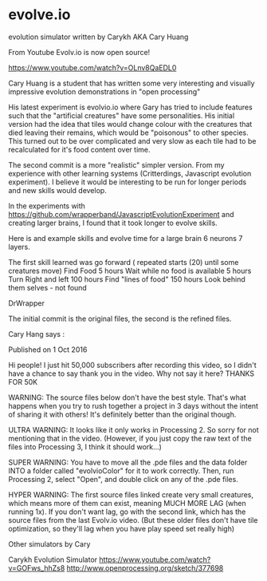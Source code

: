 # evolve.io
evolution simulator written by Carykh  AKA Cary Huang


From Youtube Evolv.io is now open source! 

https://www.youtube.com/watch?v=OLnv8QaEDL0


Cary Huang is a student that has written some very interesting and visually impressive evolution demonstrations in "open processing"

His latest experiment is evolvio.io where Gary has tried to include features such that the "artificial creatures" have some personalities. His initial version had the idea that tiles would change colour with the creatures that died leaving their remains, which would be "poisonous" to other species. This turned out to be over complicated and very slow as each tile had to be recalculated for it's food content over time.

The second commit is a more "realistic" simpler version. From my experience with other learning systems (Critterdings, Javascript evolution experiment). I believe it would be interesting to be run for longer periods and new skills would develop.

In the experiments with https://github.com/wrapperband/JavascriptEvolutionExperiment and creating larger brains, I found that it took longer to evolve skills.

Here is and example skills and evolve time for a large brain 6 neurons 7 layers.

The first skill learned was go forward  ( repeated starts (20) until some creatures move)
Find Food 5 hours
Wait while no food is available 5 hours
Turn Right and left 100 hours
Find "lines of food" 150 hours
Look behind them selves - not found

DrWrapper


The initial commit is the original files, the second is the refined files.

Cary Hang says : 

Published on 1 Oct 2016

Hi people! I just hit 50,000 subscribers after recording this video, so I didn't have a chance to say thank you in the video. Why not say it here? THANKS FOR 50K

WARNING: The source files below don't have the best style. That's what happens when you try to rush together a project in 3 days without the intent of sharing it with others! It's definitely better than the original though.

ULTRA WARNING: It looks like it only works in Processing 2. So sorry for not mentioning that in the video. (However, if you just copy the raw text of the files into Processing 3, I think it should work...)

SUPER WARNING: You have to move all the .pde files and the data folder INTO a folder called "evolvioColor" for it to work correctly. Then, run Processing 2, select "Open", and double click on any of the .pde files.

HYPER WARNING: The first source files linked create very small creatures, which means more of them can exist, meaning MUCH MORE LAG (when running 1x). If you don't want lag, go with the second link, which has the source files from the last Evolv.io video. (But these older files don't have tile optimization, so they'll lag when you have play speed set really high)

Other simulators by Cary

Carykh
Evolution Simulator
https://www.youtube.com/watch?v=GOFws_hhZs8
http://www.openprocessing.org/sketch/377698